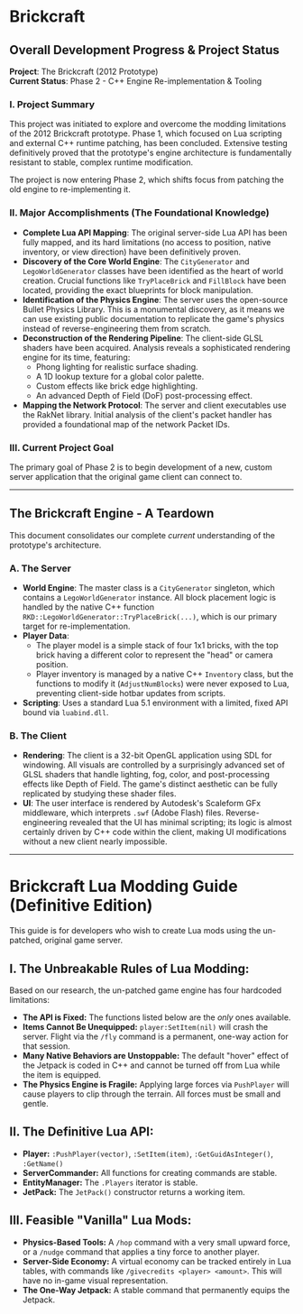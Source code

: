 # Brickcraft

## Overall Development Progress & Project Status

**Project**: The Brickcraft (2012 Prototype)  
**Current Status**: Phase 2 - C++ Engine Re-implementation & Tooling  

### I. Project Summary
This project was initiated to explore and overcome the modding limitations of the 2012 Brickcraft prototype. Phase 1, which focused on Lua scripting and external C++ runtime patching, has been concluded. Extensive testing definitively proved that the prototype's engine architecture is fundamentally resistant to stable, complex runtime modification.

The project is now entering Phase 2, which shifts focus from patching the old engine to re-implementing it.

### II. Major Accomplishments (The Foundational Knowledge)
- **Complete Lua API Mapping**: The original server-side Lua API has been fully mapped, and its hard limitations (no access to position, native inventory, or view direction) have been definitively proven.
- **Discovery of the Core World Engine**: The `CityGenerator` and `LegoWorldGenerator` classes have been identified as the heart of world creation. Crucial functions like `TryPlaceBrick` and `FillBlock` have been located, providing the exact blueprints for block manipulation.
- **Identification of the Physics Engine**: The server uses the open-source Bullet Physics Library. This is a monumental discovery, as it means we can use existing public documentation to replicate the game's physics instead of reverse-engineering them from scratch.
- **Deconstruction of the Rendering Pipeline**: The client-side GLSL shaders have been acquired. Analysis reveals a sophisticated rendering engine for its time, featuring:
  - Phong lighting for realistic surface shading.
  - A 1D lookup texture for a global color palette.
  - Custom effects like brick edge highlighting.
  - An advanced Depth of Field (DoF) post-processing effect.
- **Mapping the Network Protocol**: The server and client executables use the RakNet library. Initial analysis of the client's packet handler has provided a foundational map of the network Packet IDs.

### III. Current Project Goal
The primary goal of Phase 2 is to begin development of a new, custom server application that the original game client can connect to.

---

## The Brickcraft Engine - A Teardown

This document consolidates our complete *current* understanding of the prototype's architecture.

### A. The Server
- **World Engine**: The master class is a `CityGenerator` singleton, which contains a `LegoWorldGenerator` instance. All block placement logic is handled by the native C++ function `RKD::LegoWorldGenerator::TryPlaceBrick(...)`, which is our primary target for re-implementation.
- **Player Data**:
  - The player model is a simple stack of four 1x1 bricks, with the top brick having a different color to represent the "head" or camera position.
  - Player inventory is managed by a native C++ `Inventory` class, but the functions to modify it (`AdjustNumBlocks`) were never exposed to Lua, preventing client-side hotbar updates from scripts.
- **Scripting**: Uses a standard Lua 5.1 environment with a limited, fixed API bound via `luabind.dll`.

### B. The Client
- **Rendering**: The client is a 32-bit OpenGL application using SDL for windowing. All visuals are controlled by a surprisingly advanced set of GLSL shaders that handle lighting, fog, color, and post-processing effects like Depth of Field. The game's distinct aesthetic can be fully replicated by studying these shader files.
- **UI**: The user interface is rendered by Autodesk's Scaleform GFx middleware, which interprets `.swf` (Adobe Flash) files. Reverse-engineering revealed that the UI has minimal scripting; its logic is almost certainly driven by C++ code within the client, making UI modifications without a new client nearly impossible.

---

# Brickcraft Lua Modding Guide (Definitive Edition)

This guide is for developers who wish to create Lua mods using the un-patched, original game server.

## I. The Unbreakable Rules of Lua Modding:

Based on our research, the un-patched game engine has four hardcoded limitations:

* **The API is Fixed:** The functions listed below are the *only* ones available.
* **Items Cannot Be Unequipped:** `player:SetItem(nil)` will crash the server. Flight via the `/fly` command is a permanent, one-way action for that session.
* **Many Native Behaviors are Unstoppable:** The default "hover" effect of the Jetpack is coded in C++ and cannot be turned off from Lua while the item is equipped.
* **The Physics Engine is Fragile:** Applying large forces via `PushPlayer` will cause players to clip through the terrain. All forces must be small and gentle.

## II. The Definitive Lua API:

* **Player:** `:PushPlayer(vector)`, `:SetItem(item)`, `:GetGuidAsInteger()`, `:GetName()`
* **ServerCommander:** All functions for creating commands are stable.
* **EntityManager:** The `.Players` iterator is stable.
* **JetPack:** The `JetPack()` constructor returns a working item.

## III. Feasible "Vanilla" Lua Mods:

* **Physics-Based Tools:** A `/hop` command with a very small upward force, or a `/nudge` command that applies a tiny force to another player.
* **Server-Side Economy:** A virtual economy can be tracked entirely in Lua tables, with commands like `/givecredits <player> <amount>`. This will have no in-game visual representation.
* **The One-Way Jetpack:** A stable command that permanently equips the Jetpack.
